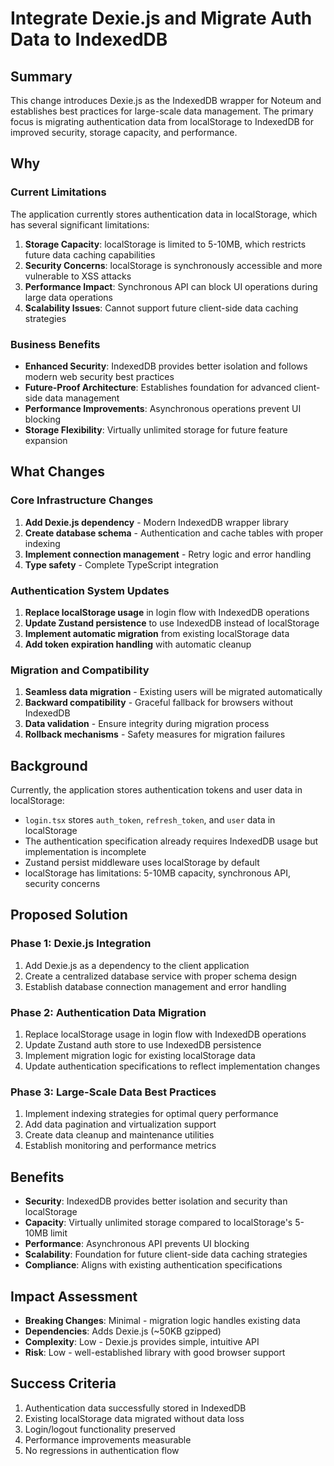 # Integrate Dexie.js and Migrate Auth Data to IndexedDB

## Summary

This change introduces Dexie.js as the IndexedDB wrapper for Noteum and establishes best practices for large-scale data management. The primary focus is migrating authentication data from localStorage to IndexedDB for improved security, storage capacity, and performance.

## Why

### Current Limitations

The application currently stores authentication data in localStorage, which has several significant limitations:

1. **Storage Capacity**: localStorage is limited to 5-10MB, which restricts future data caching capabilities
2. **Security Concerns**: localStorage is synchronously accessible and more vulnerable to XSS attacks
3. **Performance Impact**: Synchronous API can block UI operations during large data operations
4. **Scalability Issues**: Cannot support future client-side data caching strategies

### Business Benefits

- **Enhanced Security**: IndexedDB provides better isolation and follows modern web security best practices
- **Future-Proof Architecture**: Establishes foundation for advanced client-side data management
- **Performance Improvements**: Asynchronous operations prevent UI blocking
- **Storage Flexibility**: Virtually unlimited storage for future feature expansion

## What Changes

### Core Infrastructure Changes

1. **Add Dexie.js dependency** - Modern IndexedDB wrapper library
2. **Create database schema** - Authentication and cache tables with proper indexing
3. **Implement connection management** - Retry logic and error handling
4. **Type safety** - Complete TypeScript integration

### Authentication System Updates

1. **Replace localStorage usage** in login flow with IndexedDB operations
2. **Update Zustand persistence** to use IndexedDB instead of localStorage
3. **Implement automatic migration** from existing localStorage data
4. **Add token expiration handling** with automatic cleanup

### Migration and Compatibility

1. **Seamless data migration** - Existing users will be migrated automatically
2. **Backward compatibility** - Graceful fallback for browsers without IndexedDB
3. **Data validation** - Ensure integrity during migration process
4. **Rollback mechanisms** - Safety measures for migration failures

## Background

Currently, the application stores authentication tokens and user data in localStorage:

- `login.tsx` stores `auth_token`, `refresh_token`, and `user` data in localStorage
- The authentication specification already requires IndexedDB usage but implementation is incomplete
- Zustand persist middleware uses localStorage by default
- localStorage has limitations: 5-10MB capacity, synchronous API, security concerns

## Proposed Solution

### Phase 1: Dexie.js Integration

1. Add Dexie.js as a dependency to the client application
2. Create a centralized database service with proper schema design
3. Establish database connection management and error handling

### Phase 2: Authentication Data Migration

1. Replace localStorage usage in login flow with IndexedDB operations
2. Update Zustand auth store to use IndexedDB persistence
3. Implement migration logic for existing localStorage data
4. Update authentication specifications to reflect implementation changes

### Phase 3: Large-Scale Data Best Practices

1. Implement indexing strategies for optimal query performance
2. Add data pagination and virtualization support
3. Create data cleanup and maintenance utilities
4. Establish monitoring and performance metrics

## Benefits

- **Security**: IndexedDB provides better isolation and security than localStorage
- **Capacity**: Virtually unlimited storage compared to localStorage's 5-10MB limit
- **Performance**: Asynchronous API prevents UI blocking
- **Scalability**: Foundation for future client-side data caching strategies
- **Compliance**: Aligns with existing authentication specifications

## Impact Assessment

- **Breaking Changes**: Minimal - migration logic handles existing data
- **Dependencies**: Adds Dexie.js (~50KB gzipped)
- **Complexity**: Low - Dexie.js provides simple, intuitive API
- **Risk**: Low - well-established library with good browser support

## Success Criteria

1. Authentication data successfully stored in IndexedDB
2. Existing localStorage data migrated without data loss
3. Login/logout functionality preserved
4. Performance improvements measurable
5. No regressions in authentication flow
